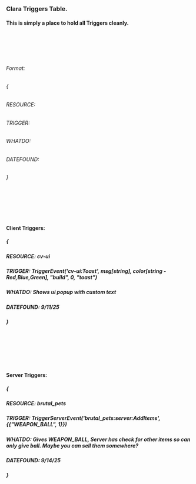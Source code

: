 ### Clara Triggers Table.
#### This is simply a place to hold all Triggers cleanly.

<br>
<br>


<br>
<br>

###### Format:
###### {
###### RESOURCE: 
###### TRIGGER: 
###### WHATDO: 
###### DATEFOUND: 
###### }


<br>
<br>
<br>
<br>


#### Client Triggers:

##### {
##### RESOURCE: cv-ui
##### TRIGGER: TriggerEvent('cv-ui:Toast', msg[string], color[string - Red,Blue,Green], "build", 0, "toast")
##### WHATDO: Shows ui popup with custom text
##### DATEFOUND: 9/11/25
##### }


<br>
<br>
<br>
<br>
<br>


#### Server Triggers:

##### {
##### RESOURCE: brutal_pets
##### TRIGGER: TriggerServerEvent('brutal_pets:server:AddItems', {{"WEAPON_BALL", 1}})
##### WHATDO: Gives WEAPON_BALL, Server has check for other items so can only give ball. Maybe you can sell them somewhere?
##### DATEFOUND: 9/14/25
##### }
